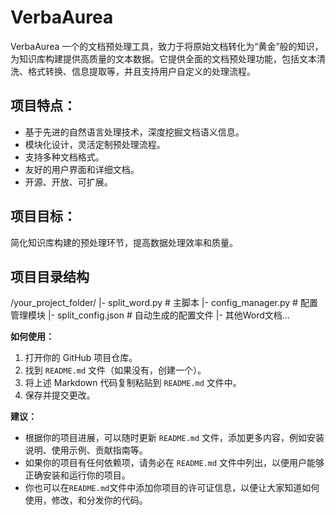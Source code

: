 # VerbaAurea

VerbaAurea 一个的文档预处理工具，致力于将原始文档转化为“黄金”般的知识，为知识库构建提供高质量的文本数据。它提供全面的文档预处理功能，包括文本清洗、格式转换、信息提取等，并且支持用户自定义的处理流程。

## 项目特点：

* 基于先进的自然语言处理技术，深度挖掘文档语义信息。
* 模块化设计，灵活定制预处理流程。
* 支持多种文档格式。
* 友好的用户界面和详细文档。
* 开源、开放、可扩展。

## 项目目标：

简化知识库构建的预处理环节，提高数据处理效率和质量。

## 项目目录结构

/your_project_folder/
|- split_word.py       # 主脚本
|- config_manager.py   # 配置管理模块
|- split_config.json   # 自动生成的配置文件
|- 其他Word文档...


**如何使用：**

1.  打开你的 GitHub 项目仓库。
2.  找到 `README.md` 文件（如果没有，创建一个）。
3.  将上述 Markdown 代码复制粘贴到 `README.md` 文件中。
4.  保存并提交更改。

**建议：**

* 根据你的项目进展，可以随时更新 `README.md` 文件，添加更多内容，例如安装说明、使用示例、贡献指南等。
* 如果你的项目有任何依赖项，请务必在 `README.md` 文件中列出，以便用户能够正确安装和运行你的项目。
* 你也可以在`README.md`文件中添加你项目的许可证信息，以便让大家知道如何使用，修改，和分发你的代码。

